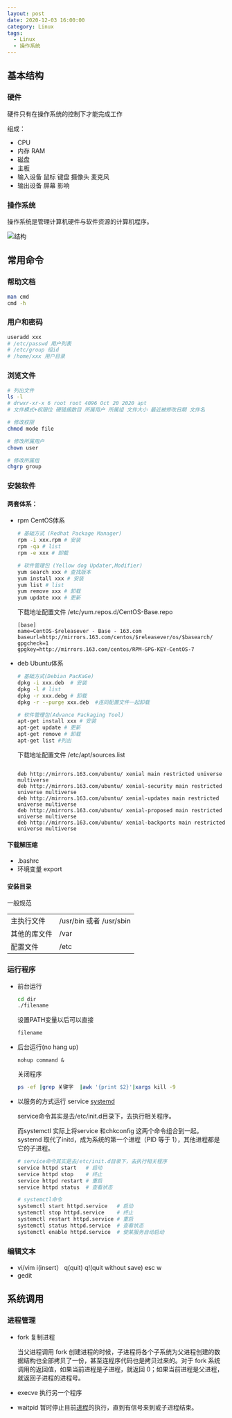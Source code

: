 ```yaml
---
layout: post
date: 2020-12-03 16:00:00
category: Linux
tags:
  - Linux
  - 操作系统
---
```


## 基本结构

### 硬件

硬件只有在操作系统的控制下才能完成工作

组成：

- CPU 
- 内存 RAM 
- 磁盘
- 主板
- 输入设备 鼠标 键盘 摄像头 麦克风 
- 输出设备 屏幕 影响

### 操作系统

操作系统是管理计算机硬件与软件资源的计算机程序。

![结构](https://run-dream.github.io/img/post/os.png)



## 常用命令

### 帮助文档

```bash
man cmd
cmd -h
```



### 用户和密码

```bash
useradd xxx
# /etc/passwd 用户列表
# /etc/group 组id
# /home/xxx 用户目录
```

### 浏览文件

```bash
# 列出文件
ls -l
# drwxr-xr-x 6 root root 4096 Oct 20 2020 apt
# 文件模式+权限位 硬链接数目 所属用户 所属组 文件大小 最近被修改日期 文件名

# 修改权限
chmod mode file

# 修改所属用户
chown user

# 修改所属组
chgrp group
```

### 安装软件

#### 两套体系：

- rpm CentOS体系

  ```bash
  # 基础方式 (Redhat Package Manager)
  rpm -i xxx.rpm # 安装
  rpm -qa # list
  rpm -e xxx # 卸载
  
  # 软件管理包 (Yellow dog Updater,Modifier)
  yum search xxx # 查找版本
  yum install xxx # 安装
  yum list # list
  yum remove xxx # 卸载
  yum update xxx # 更新
  ```

  下载地址配置文件 /etc/yum.repos.d/CentOS-Base.repo

  ```tx
  [base]
  name=CentOS-$releasever - Base - 163.com
  baseurl=http://mirrors.163.com/centos/$releasever/os/$basearch/
  gpgcheck=1
  gpgkey=http://mirrors.163.com/centos/RPM-GPG-KEY-CentOS-7
  ```

- deb Ubuntu体系

  ```bash
  # 基础方式(Debian PacKaGe)
  dpkg -i xxx.deb  # 安装
  dpkg -l # list
  dpkg -r xxx.debg # 卸载
  dpkg -r --purge xxx.deb  #连同配置文件一起卸载
  
  # 软件管理包(Advance Packaging Tool)
  apt-get install xxx # 安装
  apt-get update # 更新
  apt-get remove # 卸载
  apt-get list #列出
  
  ```

  下载地址配置文件 /etc/apt/sources.list

  ```tx
  
  deb http://mirrors.163.com/ubuntu/ xenial main restricted universe multiverse
  deb http://mirrors.163.com/ubuntu/ xenial-security main restricted universe multiverse
  deb http://mirrors.163.com/ubuntu/ xenial-updates main restricted universe multiverse
  deb http://mirrors.163.com/ubuntu/ xenial-proposed main restricted universe multiverse
  deb http://mirrors.163.com/ubuntu/ xenial-backports main restricted universe multiverse
  ```

####  下载解压缩

- .bashrc
- 环境变量 export



#### 安装目录

一般规范

|              |                         |
| ------------ | ----------------------- |
| 主执行文件   | /usr/bin 或者 /usr/sbin |
| 其他的库文件 | /var                    |
| 配置文件     | /etc                    |

### 运行程序

- 前台运行 

  ```bash
  cd dir
  ./filename
  ```

  设置PATH变量以后可以直接

  ```bash
  filename
  ```


- 后台运行(no hang up)

  ```
  nohup command &
  ```

  关闭程序

  ```bash
  ps -ef |grep 关键字  |awk '{print $2}'|xargs kill -9
  ```

- 以服务的方式运行 service [systemd](http://www.ruanyifeng.com/blog/2016/03/systemd-tutorial-commands.html)

  service命令其实是去/etc/init.d目录下，去执行相关程序。

  而systemctl 实际上将service 和chkconfig 这两个命令组合到一起。systemd 取代了initd，成为系统的第一个进程（PID 等于 1），其他进程都是它的子进程。

  ```bash
  # service命令其实是去/etc/init.d目录下，去执行相关程序
  service httpd start   # 启动
  service httpd stop    # 终止
  service httpd restart # 重启
  service httpd status  # 查看状态
  
  # systemctl命令
  systemctl start httpd.service   # 启动
  systemctl stop httpd.service    # 终止
  systemctl restart httpd.service # 重启
  systemctl status httpd.service  # 查看状态
  systemctl enable httpd.service  # 使某服务自动启动
  ```


### 编辑文本

- vi/vim i(insert） q(quit) q!(quit without save) esc w
- gedit  



##  系统调用

  ### 进程管理

- fork  复制进程

  当父进程调用 fork 创建进程的时候，子进程将各个子系统为父进程创建的数据结构也全部拷贝了一份，甚至连程序代码也是拷贝过来的。对于 fork 系统调用的返回值，如果当前进程是子进程，就返回 0；如果当前进程是父进程，就返回子进程的进程号。

- execve 执行另一个程序
- waitpid 暂时停止目前[进程](https://baike.baidu.com/item/%E8%BF%9B%E7%A8%8B/382503)的执行，直到有信号来到或子进程结束。